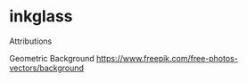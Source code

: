 # inkglass

Attributions

Geometric Background
https://www.freepik.com/free-photos-vectors/background